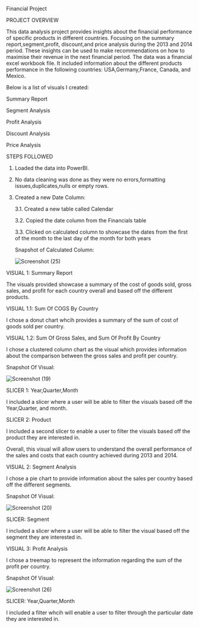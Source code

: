 Financial Project

PROJECT OVERVIEW

This data analysis project provides insights about the financial performance of specific products in different countries. Focusing on the summary report,segment,profit,
discount,and price analysis during the 2013 and 2014 period. These insights can be used to make recommendations on how to maximise their revenue in the next financial period.
The data was a financial excel workbook file. It included information about the different products performance in the following countries: USA,Germany,France, Canada, and Mexico.

Below is a list of visuals I created: 

Summary Report

Segment Analysis

Profit Analysis

Discount Analysis

Price Analysis

STEPS FOLLOWED

1. Loaded the data into PowerBI.
2. No data cleaning was done as they were no errors,formatting issues,duplicates,nulls or empty rows.
3. Created a new Date Column:


   3.1. Created a new table called Calendar
   
   3.2. Copied the date column from the Financials table
   
   3.3. Clicked on calculated column to showcase the dates from the first of the month to the last day of the month 
        for both years


    Snapshot of Calculated Column:


   ![Screenshot (25)](https://github.com/khelz424/Financial-Project/assets/141655852/5bf91776-ded5-435b-8390-b74b66e9f38b)


VISUAL 1: Summary Report

The visuals provided showcase a summary of the cost of goods sold, gross sales, and profit for each country overall and based off the different products.

VISUAL 1.1: Sum Of COGS By Country

I chose a donut chart whcih provides a summary of the sum of cost of goods sold per country.

VISUAL 1.2: Sum Of Gross Sales, and Sum Of Profit By Country

I chose a clustered column chart as the visual which provides information about the comparison between the gross sales and profit per country.


Snapshot Of Visual:


![Screenshot (19)](https://github.com/khelz424/Financial-Project/assets/141655852/a32c5771-f159-487f-b3a3-5caaa2707fd2)

SLICER 1: Year,Quarter,Month

I included a slicer where a user will be able to filter the visuals based off the Year,Quarter, and month.

SLICER 2: Product

I included a second slicer to enable a user to filter the visuals based off the product they are interested in.

Overall, this visual will allow users to understand the overall performance of the sales and costs that each country achieved during 2013 and 2014.


VISUAL 2: Segment Analysis

I chose a pie chart to provide information about the sales per country based off the different segments.

Snapshot Of Visual:


![Screenshot (20)](https://github.com/khelz424/Financial-Project/assets/141655852/1419cd68-d038-4650-a1ef-a3c6c9f70344)


SLICER: Segment

I included a slicer where a user will be able to filter the visual based off the segment they are interested in.


VISUAL 3: Profit Analysis

I chose a treemap to represent the information regarding the sum of the profit per country.


Snapshot Of Visual:


![Screenshot (26)](https://github.com/khelz424/Financial-Project/assets/141655852/524a12ec-acff-4e81-b764-48341a1d46bc)


SLICER: Year,Quarter,Month

I included a filter whcih will enable a user to filter through the particular date they are interested in.

